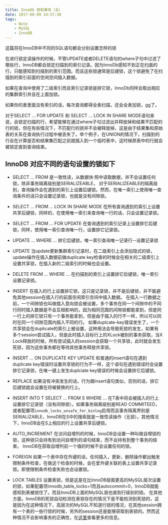 ```yaml
---
title: InnoDb 锁和事务（五）
date: 2017-08-09 14:57:38
tags:
	- Note
	- MySQL
	- InnoDB
---
```


这篇将在InnoDB中不同的SQL语句都会分别设置怎样的锁

在进行锁定读操作的时候，不管UPDATE或者DELETE语句的where子句中过滤了哪些行，InnoDB都会锁定扫描到的索引记录。因为InnoDb感知不到正在扫面的行，只能感知到扫描到的索引范围。而且这些锁通常是后键锁，这个锁避免了在扫描到的索引前面的空闲空间插入数据。

如果在查询中使用了二级索引而且索引记录锁是排它锁，InnoDb同样会取出相应的集群索引并且在上面加锁。

如果你的表里面没有索引的话，每次查询都得全表扫描，还会全表加锁，gg了。

对于SELECT ... FOR UPDATE 和  SELECT ... LOCK IN SHARE MODE语句来说，会锁定扫描的行，希望能够在通过where子句过滤出并释放掉和结果不匹配的行的锁，但在有些情况下，不匹配行的锁并不会被释放掉，这是由于结果集和原始表的关系在查询执行过程中被丢失了。举个例子，在UNION的情况下，扫描到的行会在计算是否和结果集匹配之前就插入到一个临时表中，这时候原表中的行就会被锁定直到查询结束。

## InnoDB 对应不同的语句设置的锁如下

+ SELECT ... FROM 是一致性读，从数据快·照中读取数据，并不会设置任何锁，除非事务隔离级别是SERIALIZEABLE， 对于SERIALIZEABLE的隔离级别，查询操作会在遇到的索引上设置后键锁。然而，在唯一索引上使用唯一查询条件的话只会设置记录锁，也就是没有间隙锁。

+ SELECT ... FROM ... LOCK IN SHARE MODE 在所有查询遇到的索引上设置共享后键锁，同样的，在使用唯一索引来查询唯一行的话，只会设置记录锁。
+ SELECT ... FROM ... FOR UPDATE 在查询遇到的索引记录上设置排它后键锁，同样，使用唯一索引查询唯一行，设置排它记录锁。
+ UPDATE ... WHERE ... 排它后键锁，唯一索引查询唯一记录行--设置记录锁
+ UPDATE 当update更新集群索引记录时，在二级索引上会添加隐式的锁，update操作在插入数据前做duplicate key检查的时候会在相关的二级索引上设置共享锁，在插入新的二级索引的时候也会设置。
+ DELETE FROM ... WHERE ... 在扫描到的索引上设置排它后键锁，唯一索引设置记录锁。
+ INSERT 在插入的行上设置排它锁，这只是记录锁，并不是后键锁，并不能避免其他session在插入行的前面空闲索引空间中插入数据。
在插入一行数据之前，一个间隙锁也叫做插入意向锁会被设置，多个事务在同一个间隙中的不同行同时插入数据是不会互相影响的，因为相同范围的间隙锁都能拿到，但是同一行上的排它锁只有一个事务能拿到，但是由于插入的行不一样，所以可以同时在同一个间隙范围内插入不同的行。
如果duplcate-key错误发生了，一个共享锁会在duplicate的索引上被设置，这种用法会导致死锁的发生，如果有多个session尝试插入，但是此时插入目标行上的XLock被别的事务获取，当X Lock释放的时候，所有尝试插入的session会获取一个共享锁，此时就会发生死锁，因为这些事务都在等待其他事务释放共享锁。

+ INSERT ... ON DUPLICATE KEY UPDATE 和普通的insert语句在遇到duplicate key错误时设置共享锁的行为不一样，这个语句在遇到错误时会设置排它记录锁，在唯一键上发生duplciate key错误的时候会设置排它后键锁。

+ REPLACE 如果没有冲突发生的话，行为跟insert语句类似，否则的话，排它后键锁就会设置在将被替换的行上。

+ INSERT INTO T SELECT ... FROM S WHERE ... 在T表中将会被插入的行上设置排它记录锁（没有间隙锁）。如果事务隔离级别是READ COMMITEED，或者配置项`innodb_locks_unsafe_for_binlog`启用而且事务隔离界别是SERIALIZABLE，InnoDB在S中的搜索就是一致性读操作（无锁）。其他情况下，InnoDB会在S上相应的行上设置共享后键锁。

+ AUTO_INCREMENT
在访问自增列的时候，InnoDB会设置一种叫做自增锁的锁，这种锁只会持有到访问自增列的语句结束，而不会持有到整个事务的结束。
InnoDB在获取自增列前一个值的时候不会设置任何的锁。

+ FOREIGN
如果一个表中存在外键的话，任何插入，更新，删除操作都出触发限制条件检查，在做这个检查的时候，会在爱外键关联的表上设置共享记录锁。即使限制条件检查失败也会设置锁。

+ LOCK TABLES
设置表锁，但是这是在比InnoDB层面更高的MySQL层次设置的锁，如果配置项innodb_table_locks=1而且autocommit=0，InnoDB就能感知到表被锁住了。而且InnoDB上面的MySQL层也直到行级别的锁。
在其他方面，InnoDB的死锁自动检测在表锁存在的情况下是不能检测到死锁的，这是因为在这种情况下，高层次的MySQL不知道行锁的情况，在其他session拥有一个表的一些行锁的时候，另外的session还是能够获取到表锁的。然而这种情况不会影响事务的正确性，在[这里](https://dev.mysql.com/doc/refman/5.7/en/innodb-deadlock-detection.html)查看更多的信息。
